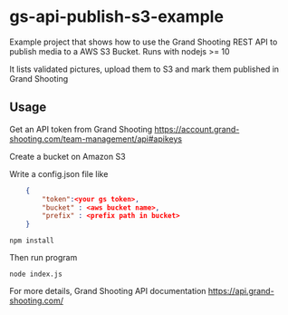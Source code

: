 # gs-api-publish-s3-example

Example project that shows how to use the Grand Shooting REST API to publish media to a AWS S3 Bucket.
Runs with nodejs >= 10

It lists validated pictures, upload them to S3 and mark them published in Grand Shooting 


## Usage

Get an API token from Grand Shooting
https://account.grand-shooting.com/team-management/api#apikeys

Create a bucket on Amazon S3

Write a config.json file like 
```json
    {
    	"token":<your gs token>,
    	"bucket" : <aws bucket name>,
    	"prefix" : <prefix path in bucket>
    }
```

```
npm install
```
Then run program
```
node index.js
```

For more details, Grand Shooting API documentation
https://api.grand-shooting.com/
